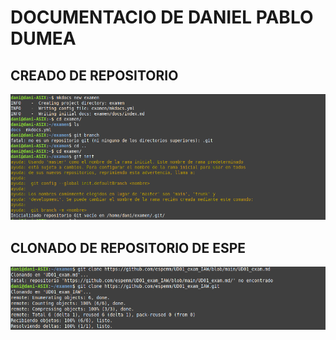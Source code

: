# DOCUMENTACIO DE DANIEL PABLO DUMEA

## CREADO DE REPOSITORIO

![captura1](./capturas/captura1.png)

## CLONADO DE REPOSITORIO DE ESPE

![captura2](./capturas/captura2.png)
